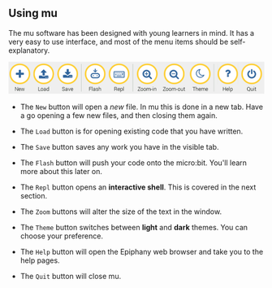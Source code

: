 ## Using mu

The mu software has been designed with young learners in mind. It has a very easy to use interface, and most of the menu items should be self-explanatory.

![screen3](images/screen3.png)

- The `New` button will open a *new* file. In mu this is done in a new tab. Have a go opening a few new files, and then closing them again.

- The `Load` button is for opening existing code that you have written.

- The `Save` button saves any work you have in the visible tab.

- The `Flash` button will push your code onto the micro:bit. You'll learn more about this later on.

- The `Repl` button opens an **interactive shell**. This is covered in the next section.

- The `Zoom` buttons will alter the size of the text in the window.

- The `Theme` button switches between **light** and **dark** themes. You can choose your preference.

- The `Help` button will open the Epiphany web browser and take you to the help pages.

- The `Quit` button will close mu.

